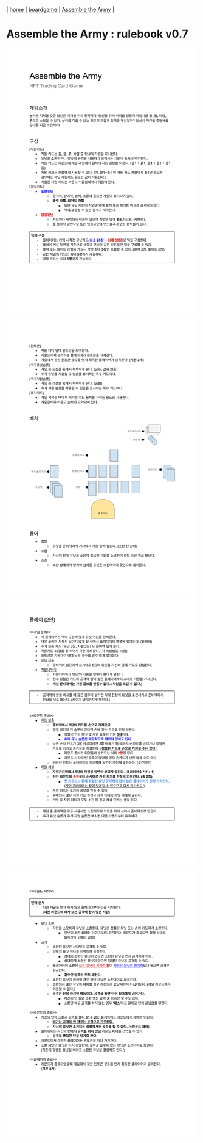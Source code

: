 | [home](/) | [boardgame](/boardgame/) | [Assemble the Army](/boardgame/assemble_the_army/) |

# Assemble the Army : rulebook v0.7

![Rulebook page 1](/boardgame/assemble_the_army/rule/Assemble_the_Army_rule_page-1.png)
![Rulebook page 2](/boardgame/assemble_the_army/rule/Assemble_the_Army_rule_page-2.png)
![Rulebook page 3](/boardgame/assemble_the_army/rule/Assemble_the_Army_rule_page-3.png)
![Rulebook page 4](/boardgame/assemble_the_army/rule/Assemble_the_Army_rule_page-4.png)
